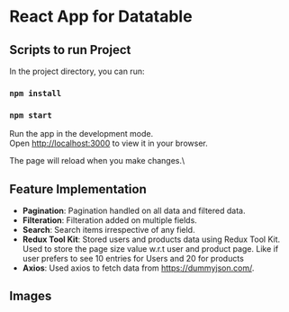 # React App for Datatable

## Scripts to run Project

In the project directory, you can run:

### `npm install`

### `npm start`

Run the app in the development mode.\
Open [http://localhost:3000](http://localhost:3000) to view it in your browser.

The page will reload when you make changes.\

## Feature Implementation

- **Pagination**: Pagination handled on all data and filtered data.
- **Filteration**: Filteration added on multiple fields.
- **Search**: Search items irrespective of any field.
- **Redux Tool Kit**: Stored users and products data using Redux Tool Kit. Used to store the page size value w.r.t user and product page. Like if user prefers to see 10 entries for Users and 20 for products
- **Axios**: Used axios to fetch data from https://dummyjson.com/.

## Images
